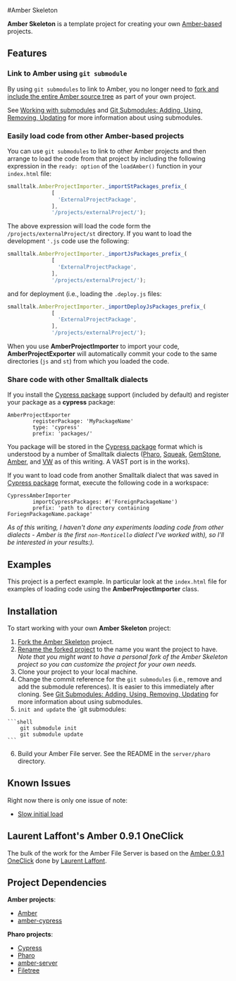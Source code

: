 #Amber Skeleton

**Amber Skeleton** is a template project for creating your own [Amber-based][1] projects.

## Features

### Link to Amber using `git submodule`

By using `git submodules` to link to Amber,
you no longer need to [fork and include the entire Amber source tree][2] as
part of your own project.

See [Working with submodules][3] and [Git Submodules: Adding, Using, Removing, Updating][4] for more information about using submodules.

### Easily load code from other Amber-based projects

You can use `git submodules` to link to other Amber projects and then
arrange to load the code from that project by including the following
expression in the `ready: option` of the `loadAmber()` function in your `index.html` file:

```javascript
smalltalk.AmberProjectImporter._importStPackages_prefix_(
              [ 
                'ExternalProjectPackage',
              ],
              '/projects/externalProject/');
```

The above expression will load the code form the `/projects/externalProject/st` directory. If you want to load the development `'.js` code use the following:

```javascript
smalltalk.AmberProjectImporter._importJsPackages_prefix_(
              [ 
                'ExternalProjectPackage',
              ],
              '/projects/externalProject/');
```

and for deployment (i.e., loading the `.deploy.js` files:

```javascript
smalltalk.AmberProjectImporter._importDeployJsPackages_prefix_(
              [ 
                'ExternalProjectPackage',
              ],
              '/projects/externalProject/');
```

When you use **AmberProjectImporter** to import your code,
**AmberProjectExporter** will
automatically commit your code to the same directories (`js` and `st`) from which you loaded
the code.

### Share code with other Smalltalk dialects

If you install the [Cypress package][5] support (included by default)
and register your package as a **cypress** package:

```Smalltalk
AmberProjectExporter 
		registerPackage: 'MyPackageName' 
		type: 'cypress' 
		prefix: 'packages/'
```

You package will be stored in the [Cypress package][5] format which is
understood by a number of Smalltalk dialects ([Pharo][6], [Squeak][7], [GemStone][8],
[Amber][9], and [VW][10] as of this writing. A VAST port is in the works).

If you want to load code from another Smalltalk dialect that was saved
in [Cypress package][5] format, execute the following code in a
workspace: 

```Smalltalk
CypressAmberImporter
		importCypressPackages: #('ForeignPackageName')  
		prefix: 'path to directory containing ForiegnPackageName.package'
```

*As of this writing, I haven't done any experiments loading code from
other dialects - Amber is the first `non-Monticello` dialect I've worked
with), so I'll be interested in your results:).*

## Examples

This project is a perfect example. In particular look at the `index.html` file for examples of loading code using the **AmberProjectImporter** class.

## Installation

To start working with your own **Amber Skeleton** project:

  1. [Fork the Amber Skeleton][11] project.
  2. [Rename the forked project][12] to the name you want the project to
     have. *Note that you might want to have a personal fork of the 
     Amber Skeleton project so you can customize the project for your
     own needs.*
  3. Clone your project to your local machine.
  4. Change the commit reference for the `git submodules` (i.e., remove
     and add the submodule references). It is easier
     to this immediately after cloning. See [Git Submodules: Adding,
     Using, Removing, Updating][4] for more information about using
     submodules.
  5. `init and update` the `git submodules:

    ```shell
        git submodule init
        git submodule update
    ```
    
  6. Build your Amber File server. See the README in the `server/pharo` directory.

## Known Issues

Right now there is only one issue of note:

  * [Slow initial load][13]

## Laurent Laffont's Amber 0.9.1 OneClick

The bulk of the work for the Amber File Server is based on the [Amber 0.9.1 OneClick][15] done 
by [Laurent Laffont][14].

## Project Dependencies

**Amber projects**:

 * [Amber][16]
 * [amber-cypress][17]

**Pharo projects**:

 * [Cypress][18]
 * [Pharo][21]
 * [amber-server][19]
 * [Filetree][20]

[1]: https://github.com/NicolasPetton/amber
[2]: https://github.com/NicolasPetton/amber/wiki/Writing-my-first-app
[3]: http://help.github.com/submodules/
[4]: http://chrisjean.com/2009/04/20/git-submodules-adding-using-removing-and-updating/
[5]: https://github.com/CampSmalltalk/Cypress
[6]: https://github.com/dalehenrich/filetree/tree/pharo1.3
[7]: https://github.com/dalehenrich/filetree/tree/squeak4.3
[8]: https://github.com/dalehenrich/filetree/tree/gemstone2.4
[9]: https://github.com/dalehenrich/amber-skeleton
[10]: https://github.com/CampSmalltalk/STIG
[11]: https://github.com/dalehenrich/amber-skeleton/fork_select
[12]: https://github.com/blog/128-let-there-be-renaming
[13]: https://github.com/dalehenrich/amber-skeleton/issues/1
[14]: https://github.com/lolgzs
[15]: http://forum.world.st/ANN-Amber-0-9-1-OneClick-td4378569.html
[16]: https://github.com/NicolasPetton/amber
[17]: https://github.com/CampSmalltalk/amber-cypress

[18]: https://github.com/CampSmalltalk/Cypress
[19]: https://github.com/dalehenrich/amber-server
[20]: https://github.com/dalehenrich/filetree
[21]: http://www.pharo-project.org/home